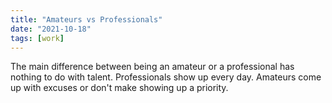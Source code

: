 ```yaml
---
title: "Amateurs vs Professionals"
date: "2021-10-18"
tags: [work]
---
```


The main difference between being an amateur or a professional has nothing to do with talent. Professionals show up every day. Amateurs come up with excuses or don't make showing up a priority.
